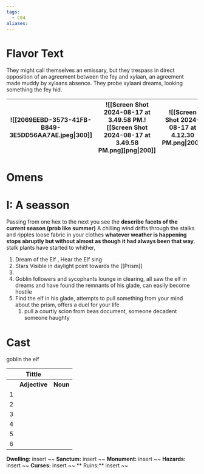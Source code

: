 ```yaml
---
tags:
  - C04
aliases:
---
```


 # Flavor Text
 They might call themselves an emissary, but they trespass in direct opposition of an agreement between the fey and xylaan, an agreement made muddy by xylaans absence. They probe xylaani dreams, looking something the fey hid.

| ![[2069EEBD-3573-41FB-B849-3E5DD56AA7AE.jpeg\|300]] | ![[Screen Shot 2024-08-17 at 3.49.58 PM.![[Screen Shot 2024-08-17 at 3.49.58 PM.png]]png\|200]] | ![[Screen Shot 2024-08-17 at 4.12.30 PM.png\|200]] |
| --------------------------------------------------- | ----------------------------------------------------------------------------------------------- | -------------------------------------------------- |


  # Omens
# I: A seasson
  Passing from one hex to the next you see the **describe facets of the current season (prob like summer)** A chilling wind drifts through the stalks and ripples loose fabric in your clothes **whatever weather is happening stops abruptly but without almost as though it had always been that way**. stalk plants have started to whither, 
 1. Dream of the Elf , Hear the Elf sing 
 2. Stars Visible in daylight point towards the [[Prism]]
 3. 
 4. Goblin followers and sycophants lounge in clearing, all saw the elf in dreams and have found the remnants of his glade, can easily become hostile
 5. Find the elf in his glade, attempts to pull something from your mind about the prism, offers a duel for your life 
	 1. pull a courtly scion from beas document, someone decadent someone haughty

 
 # Cast
 goblin 
 the elf 



|     |    Tittle     |          |
| --- | :-----------: | -------- |
|     | **Adjective** | **Noun** |
| 1   |               |          |
| 2   |               |          |
| 3   |               |          |
| 4   |               |          |
| 5   |               |          |
| 6   |               |          |




**Dwelling:** insert ~~  **Sanctum:** insert ~~ **Monument:** insert ~~ **Hazards:** insert ~~ **Curses:** insert ~~ ** Ruins:** insert ~~ 